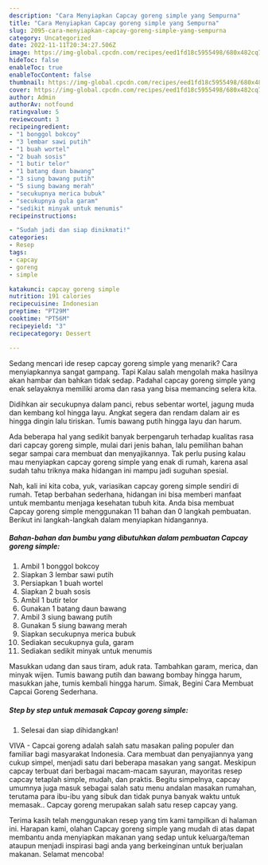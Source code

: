 ```yaml
---
description: "Cara Menyiapkan Capcay goreng simple yang Sempurna"
title: "Cara Menyiapkan Capcay goreng simple yang Sempurna"
slug: 2095-cara-menyiapkan-capcay-goreng-simple-yang-sempurna
category: Uncategorized
date: 2022-11-11T20:34:27.506Z
image: https://img-global.cpcdn.com/recipes/eed1fd18c5955498/680x482cq70/capcay-goreng-simple-foto-resep-utama.jpg
hideToc: false
enableToc: true
enableTocContent: false
thumbnail: https://img-global.cpcdn.com/recipes/eed1fd18c5955498/680x482cq70/capcay-goreng-simple-foto-resep-utama.jpg
cover: https://img-global.cpcdn.com/recipes/eed1fd18c5955498/680x482cq70/capcay-goreng-simple-foto-resep-utama.jpg
author: Admin
authorAv: notfound
ratingvalue: 5
reviewcount: 3
recipeingredient:
- "1 bonggol bokcoy"
- "3 lembar sawi putih"
- "1 buah wortel"
- "2 buah sosis"
- "1 butir telor"
- "1 batang daun bawang"
- "3 siung bawang putih"
- "5 siung bawang merah"
- "secukupnya merica bubuk"
- "secukupnya gula garam"
- "sedikit minyak untuk menumis"
recipeinstructions:

- "Sudah jadi dan siap dinikmati!"
categories:
- Resep
tags:
- capcay
- goreng
- simple

katakunci: capcay goreng simple 
nutrition: 191 calories
recipecuisine: Indonesian
preptime: "PT29M"
cooktime: "PT56M"
recipeyield: "3"
recipecategory: Dessert

---
```



Sedang mencari ide resep capcay goreng simple yang menarik? Cara menyiapkannya sangat gampang. Tapi Kalau salah mengolah maka hasilnya akan hambar dan bahkan tidak sedap. Padahal capcay goreng simple yang enak selayaknya memiliki aroma dan rasa yang bisa memancing selera kita.


Didihkan air secukupnya dalam panci, rebus sebentar wortel, jagung muda dan kembang kol hingga layu. Angkat segera dan rendam dalam air es hingga dingin lalu tiriskan. Tumis bawang putih hingga layu dan harum.

Ada beberapa hal yang sedikit banyak berpengaruh terhadap kualitas rasa dari capcay goreng simple, mulai dari jenis bahan, lalu pemilihan bahan segar sampai cara membuat dan menyajikannya. Tak perlu pusing kalau mau menyiapkan capcay goreng simple yang enak di rumah, karena asal sudah tahu triknya maka hidangan ini mampu jadi suguhan spesial.


Nah, kali ini kita coba, yuk, variasikan capcay goreng simple sendiri di rumah. Tetap berbahan sederhana, hidangan ini bisa memberi manfaat untuk membantu menjaga kesehatan tubuh kita. Anda bisa membuat Capcay goreng simple menggunakan 11 bahan dan 0 langkah pembuatan. Berikut ini langkah-langkah dalam menyiapkan hidangannya.

<!--inarticleads1-->

##### Bahan-bahan dan bumbu yang dibutuhkan dalam pembuatan Capcay goreng simple:

1. Ambil 1 bonggol bokcoy
1. Siapkan 3 lembar sawi putih
1. Persiapkan 1 buah wortel
1. Siapkan 2 buah sosis
1. Ambil 1 butir telor
1. Gunakan 1 batang daun bawang
1. Ambil 3 siung bawang putih
1. Gunakan 5 siung bawang merah
1. Siapkan secukupnya merica bubuk
1. Sediakan secukupnya gula, garam
1. Sediakan sedikit minyak untuk menumis


Masukkan udang dan saus tiram, aduk rata. Tambahkan garam, merica, dan minyak wijen. Tumis bawang putih dan bawang bombay hingga harum, masukkan jahe, tumis kembali hingga harum. Simak, Begini Cara Membuat Capcai Goreng Sederhana. 

<!--inarticleads2-->

##### Step by step untuk memasak Capcay goreng simple:


1. Selesai dan siap dihidangkan!

VIVA - Capcai goreng adalah salah satu masakan paling populer dan familiar bagi masyarakat Indonesia. Cara membuat dan penyajiannya yang cukup simpel, menjadi satu dari beberapa masakan yang sangat. Meskipun capcay terbuat dari berbagai macam-macam sayuran, mayoritas resep capcay tetaplah simple, mudah, dan praktis. Begitu simpelnya, capcay umumnya juga masuk sebagai salah satu menu andalan masakan rumahan, terutama para ibu-ibu yang sibuk dan tidak punya banyak waktu untuk memasak.. Capcay goreng merupakan salah satu resep capcay yang. 

Terima kasih telah menggunakan resep yang tim kami tampilkan di halaman ini. Harapan kami, olahan Capcay goreng simple yang mudah di atas dapat membantu anda menyiapkan makanan yang sedap untuk keluarga/teman ataupun menjadi inspirasi bagi anda yang berkeinginan untuk berjualan makanan. Selamat mencoba!

